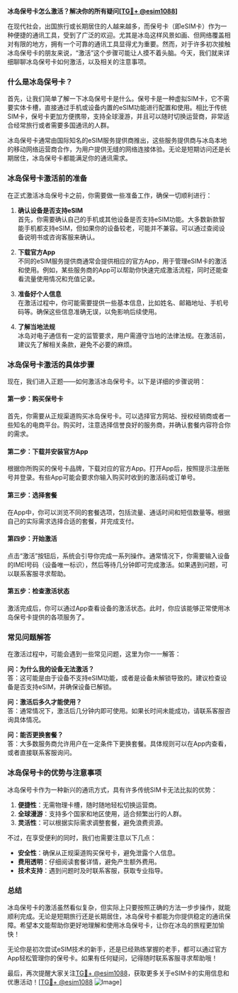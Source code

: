 **冰岛保号卡怎么激活？解决你的所有疑问[[TG💪+ @esim1088](https://t.me/s/esim1088)]**

在现代社会，出国旅行或长期居住的人越来越多，而保号卡（即eSIM卡）作为一种便捷的通讯工具，受到了广泛的欢迎。尤其是冰岛这样风景如画、但网络覆盖相对有限的地方，拥有一个可靠的通讯工具显得尤为重要。然而，对于许多初次接触冰岛保号卡的朋友来说，“激活”这个步骤可能让人摸不着头脑。今天，我们就来详细聊聊冰岛保号卡如何激活，以及相关的注意事项。

### 什么是冰岛保号卡？

首先，让我们简单了解一下冰岛保号卡是什么。保号卡是一种虚拟SIM卡，它不需要实体卡槽，直接通过手机或设备内置的eSIM功能进行配置和使用。相比于传统SIM卡，保号卡更加方便携带，支持全球漫游，并且可以随时切换运营商，非常适合经常旅行或者需要多国通讯的人群。

冰岛保号卡通常由国际知名的eSIM服务提供商推出，这些服务提供商与冰岛本地的移动网络运营商合作，为用户提供无缝的网络连接体验。无论是短期访问还是长期居住，冰岛保号卡都能满足你的通讯需求。

### 冰岛保号卡激活前的准备

在正式激活冰岛保号卡之前，你需要做一些准备工作，确保一切顺利进行：

1. **确认设备是否支持eSIM**  
   首先，你需要确认自己的手机或其他设备是否支持eSIM功能。大多数新款智能手机都支持eSIM，但如果你的设备较老，可能并不兼容。可以通过查阅设备说明书或咨询客服来确认。

2. **下载官方App**  
   不同的eSIM服务提供商通常会提供相应的官方App，用于管理eSIM卡的激活和使用。例如，某些服务商的App可以帮助你快速完成激活流程，同时还能查看流量使用情况和充值记录。

3. **准备好个人信息**  
   在激活过程中，你可能需要提供一些基本信息，比如姓名、邮箱地址、手机号码等。确保这些信息准确无误，以免影响后续使用。

4. **了解当地法规**  
   冰岛对电子通信有一定的监管要求，用户需遵守当地的法律法规。在激活前，建议先了解相关条款，避免不必要的麻烦。

### 冰岛保号卡激活的具体步骤

现在，我们进入正题——如何激活冰岛保号卡。以下是详细的步骤说明：

#### 第一步：购买保号卡
首先，你需要从正规渠道购买冰岛保号卡。可以选择官方网站、授权经销商或者一些知名的电商平台。购买时，注意选择信誉良好的服务商，并确认套餐内容符合你的需求。

#### 第二步：下载并安装官方App
根据你所购买的保号卡品牌，下载对应的官方App。打开App后，按照提示注册账号并登录。有些App可能会要求你输入购买时收到的激活码或订单号。

#### 第三步：选择套餐
在App中，你可以浏览不同的套餐选项，包括流量、通话时间和短信数量等。根据自己的实际需求选择合适的套餐，并完成支付。

#### 第四步：开始激活
点击“激活”按钮后，系统会引导你完成一系列操作。通常情况下，你需要输入设备的IMEI号码（设备唯一标识），然后等待几分钟即可完成激活。如果遇到问题，可以联系客服寻求帮助。

#### 第五步：检查激活状态
激活完成后，你可以通过App查看设备的激活状态。此时，你应该能够正常使用冰岛保号卡提供的各项服务了。

### 常见问题解答

在激活过程中，可能会遇到一些常见问题，这里为你一一解答：

**问：为什么我的设备无法激活？**  
答：这可能是由于设备不支持eSIM功能，或者是设备未解锁导致的。建议检查设备是否支持eSIM，并确保设备已解锁。

**问：激活后多久才能使用？**  
答：通常情况下，激活后几分钟内即可使用。如果长时间未能成功，请联系客服咨询具体情况。

**问：能否更换套餐？**  
答：大多数服务商允许用户在一定条件下更换套餐。具体规则可以在App内查看，或者直接联系客服询问。

### 冰岛保号卡的优势与注意事项

冰岛保号卡作为一种新兴的通讯方式，具有许多传统SIM卡无法比拟的优势：

1. **便捷性**：无需物理卡槽，随时随地轻松切换运营商。
2. **全球漫游**：支持多个国家和地区使用，适合频繁出行的人群。
3. **灵活性**：可以根据实际需求调整套餐，避免浪费资源。

不过，在享受便利的同时，我们也需要注意以下几点：

- **安全性**：确保从正规渠道购买保号卡，避免泄露个人信息。
- **费用透明**：仔细阅读套餐详情，避免产生额外费用。
- **技术支持**：遇到问题时及时联系客服，获取专业指导。

### 总结

冰岛保号卡的激活虽然看似复杂，但实际上只要按照正确的方法一步步操作，就能顺利完成。无论是短期旅行还是长期居住，冰岛保号卡都能为你提供稳定的通讯保障。希望本文能帮助你更好地理解和使用冰岛保号卡，让你在冰岛的旅程更加愉快！

无论你是初次尝试eSIM技术的新手，还是已经熟练掌握的老手，都可以通过官方App轻松管理你的保号卡。如果有任何疑问，记得随时联系客服寻求帮助哦！

最后，再次提醒大家关注[TG💪+ @esim1088](https://t.me/s/esim1088)，获取更多关于eSIM卡的实用信息和优惠活动！[[TG💪+ @esim1088](https://t.me/s/esim1088) ![Image](https://i.postimg.cc/4NQfJmqS/Snipaste-2025-05-13-00-14-12.png)]